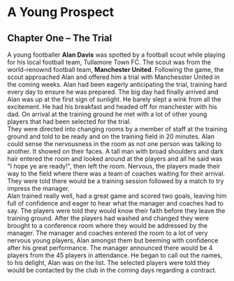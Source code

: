 
<html lang="en">
<head>
    <meta charset="UTF-8">
    <title>Title</title>
</head>
<body>

<h1>A Young Prospect</h1>
<h2>Chapter One – The Trial</h2>
<p>
    A young footballer <strong>Alan Davis</strong> was spotted by a football scout while playing for his local football team,
    Tullamore Town FC. The scout was from the world-renownd football team, <strong>Manchester United</strong>.
    Following the game, the scout approached Alan and offered him a trial with Manchesster United in the coming weeks.
    Alan had been eagerly anticipating the trial, training hard every day to ensure he was prepared. The big day had finally arrived and
    Alan was up at the first sign of sunlight. He barely slept a wink from all the excitement. He had his breakfast and headed off for
    manchester with his dad. On arrival at the training ground he met with a lot of other young players that had been selected for the trial.
    <br>
    They were directed into changing rooms by a member of staff at the training ground and told to be ready and on the training field in 20 minutes.
    Alan could sense the nervousness in the room as not one person was talking to another. It showed on their faces.
    A tall man with broad shoulders and dark hair entered the room and looked around at the players and all he said was "I hope ye  are ready!",
    then left the room. Nervous, the players made their way to the field where there was a team of coaches waiting for their arrival.
    They were told there would be a training session followed by a match to try impress the manager.
    <br>
    Alan trained really well, had a great game and scored two goals, leaving him full of confidence and eager to hear what the manager and
    coaches had to say. The players were told they would know their faith before they leave the training ground.
    After the players had washed and changed they were brought to a conference room where they would be addressed by the manager.
    The manager and coaches entered the room to a lot of very nervous young players, Alan amongst them but beeming with confidence after his great performance.
    The manager announced there would be 4 players from the 45 players in attendance. He began to call out the names, to his delight, Alan was on the list.
    The selected players were told they would be contacted by the club in the coming days regarding a contract.
</p>
</body>
</html>
